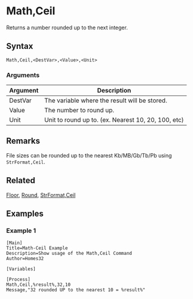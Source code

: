 # Math,Ceil

Returns a number rounded up to the next integer.

## Syntax

```pebakery
Math,Ceil,<DestVar>,<Value>,<Unit>
```

### Arguments

| Argument | Description |
| --- | --- |
| DestVar | The variable where the result will be stored. |
| Value | The number to round up. |
| Unit | Unit to round up to. (ex. Nearest 10, 20, 100, etc) |

## Remarks

File sizes can be rounded up to the nearest Kb/MB/Gb/Tb/Pb using `StrFormat,Ceil`.

## Related

[Floor](./Floor.md), [Round](./Round.md), [StrFormat,Ceil](../String/Ceil.md)

## Examples

### Example 1

```pebakery
[Main]
Title=Math-Ceil Example
Description=Show usage of the Math,Ceil Command
Author=Homes32

[Variables]

[Process]
Math,Ceil,%result%,32,10
Message,"32 rounded UP to the nearest 10 = %result%"
```